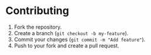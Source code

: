 # Contributing

1. Fork the repository.
2. Create a branch (`git checkout -b my-feature`).
3. Commit your changes (`git commit -m "Add feature"`).
4. Push to your fork and create a pull request.
